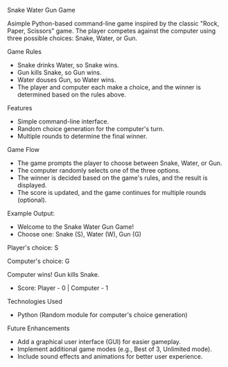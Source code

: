 Snake Water Gun Game

Asimple Python-based command-line game inspired by the classic "Rock, Paper, Scissors" game. The player competes against the computer using three possible choices: Snake, Water, or Gun.

Game Rules
- Snake drinks Water, so Snake wins.
- Gun kills Snake, so Gun wins.
- Water douses Gun, so Water wins.
- The player and computer each make a choice, and the winner is determined based on the rules above.

Features
- Simple command-line interface.
- Random choice generation for the computer's turn.
- Multiple rounds to determine the final winner.

Game Flow
- The game prompts the player to choose between Snake, Water, or Gun.
- The computer randomly selects one of the three options.
- The winner is decided based on the game's rules, and the result is displayed.
- The score is updated, and the game continues for multiple rounds (optional).

Example Output:
- Welcome to the Snake Water Gun Game!
- Choose one: Snake (S), Water (W), Gun (G)

Player's choice: S

Computer's choice: G

Computer wins! Gun kills Snake.

- Score: Player - 0 | Computer - 1

Technologies Used
- Python (Random module for computer's choice generation)

Future Enhancements
- Add a graphical user interface (GUI) for easier gameplay.
- Implement additional game modes (e.g., Best of 3, Unlimited mode).
- Include sound effects and animations for better user experience.
